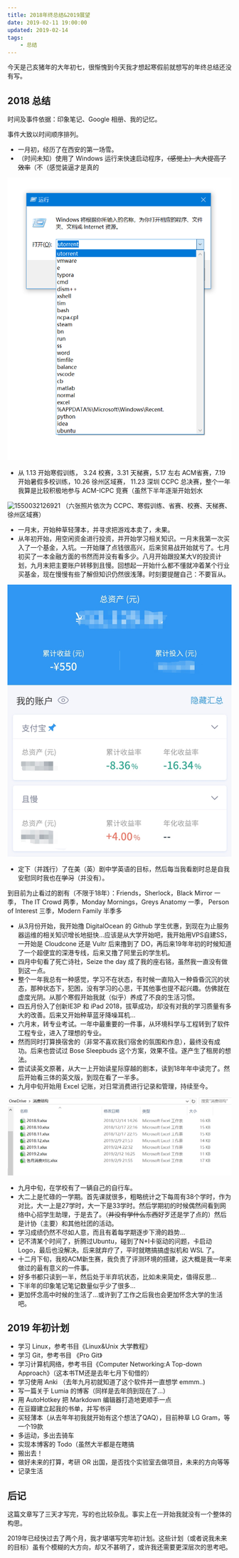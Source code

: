 ```yaml
---
title: 2018年终总结&2019展望
date: 2019-02-11 19:00:00
updated: 2019-02-14
tags:
	- 总结
---
```


今天是己亥猪年的大年初七，很惭愧到今天我才想起寒假前就想写的年终总结还没有写。

<!-- more -->

## 2018 总结

时间及事件依据：印象笔记、Google 相册、我的记忆。

事件大致以时间顺序排列。

* 一月初，经历了在西安的第一场雪。
* （时间未知）使用了 Windows 运行来快速启动程序，~~（感觉上）大大提高了效率~~（不（感觉装逼才是真的

![1549962279010](2018Summary_2019Plan/1549962279010.png)

* 从 1.13 开始寒假训练， 3.24 校赛，3.31 天梯赛，5.17 左右 ACM省赛，7.19 开始暑假多校训练，10.26 徐州区域赛， 11.23 深圳 CCPC 总决赛，整个一年我算是比较积极地参与 ACM-ICPC 竞赛（虽然下半年逐渐开始划水

![1550032126921](2018Summary_2019Plan/1550032126921.png)
（六张照片依次为 CCPC、寒假训练、省赛、校赛、天梯赛、徐州区域赛）

* 一月末，开始种草轻薄本，并寻求把游戏本卖了，未果。
* 从年初开始，用空闲资金进行投资，并开始学习相关知识。一月末我第一次买入了一个基金，入坑。一开始赚了点钱很高兴，后来贸易战开始就亏了。七月初买了一本金融方面的书然而并没有看多少。八月开始跟投某大V的投资计划，九月末把主要账户转移到且慢。回想起一开始什么都不懂就冲着某个行业买基金，现在慢慢有些了解但知识仍然很浅薄。时刻要提醒自己：不要盲从。

![1550032359691](2018Summary_2019Plan/1550032359691.png)

* 定下（并践行）了在美（英）剧中学英语的目标，然后每当我看剧时总是自我安慰同时我也在~~学习~~（并没有）。

到目前为止看过的剧有（不限于18年）：Friends，Sherlock，Black Mirror 一季， The IT Crowd 两季，Monday Mornings，Greys Anatomy 一季， Person of Interest 三季，Modern Family 半季多

* 从3月份开始，我开始撸 DigitalOcean 的 Github 学生优惠，到现在为止服务器运维的相关知识增长地挺快...应该是从大学开始吧，我开始用VPS自建SS，一开始是 Cloudcone 还是 Vultr 后来撸到了 DO，再后来19年年初的时候知道了一个超便宜的深港专线，后来又撸了阿里云的学生机。
* 四月中旬看了死亡诗社，Seize the day 成了我的座右铭，虽然我一直没有做到这一点。
* 整个一年我总有一种感觉，学习不在状态，有时候一直陷入一种昏昏沉沉的状态，那种状态下，犯困，没有学习的心思，干其他事也提不起兴趣。仿佛就在虚度光阴。从那个寒假开始我就（似乎）养成了不良的生活习惯。
* 四五月份入了创新IE3P 和 iPad 2018，拔草成功，却没有对我的学习质量有多大的改善。后来又开始种草蓝牙降噪耳机...
* 六月末，转专业考试。一年中最重要的一件事，从环境科学与工程转到了软件工程专业，进入了理想的专业。
* 然而同时打算换宿舍的（非常不喜欢我们宿舍的氛围和作息），最终没有成功。后来也尝试过 Bose Sleepbuds 这个方案，效果不佳。遂产生了租房的想法。
* 尝试读英文原著，从大一上开始读星际穿越的剧本，读到18年年中读完了。然后开始看三体的英文版，到现在看了一半多。
* 九月中旬开始用 Excel 记账，对日常消费进行记录和管理，持续至今。

![1550035065769](2018Summary_2019Plan/1550035065769.png)

* 九月中旬，在学校有了一辆自己的自行车。
* 大二上是忙碌的一学期。首先课就很多，粗略统计之下每周有38个学时，作为对比，大一上是27学时，大一下是33学时。然后学期初的时候偶然间看到网络中心招学生助理，于是去了。（~~并没有学什么东西~~好歹还是学了点的）然后是计协（主要）和其他社团的活动。
* 学习成绩仍然不尽如人意，而且有着每学期逐步下滑的趋势...
* 记不清某个时间了，折腾过Ubuntu，碰到了N+I卡驱动的问题，卡启动Logo，最后也没解决。后来就弃疗了，平时就瞎搞搞虚拟机和 WSL 了。
* 十二月下旬，我校ACM新生赛，我负责了评测环境的搭建，这大概是我一年来做过的最有意义的一件事。
* 好多书都只读到一半，然后处于半弃坑状态，比如未来简史，值得反思...
* 下半年的印象笔记笔记数量似乎少了很多...
* 更加怀念高中时候的生活了...或许到了工作之后我也会更加怀念大学的生活吧。

## 2019 年初计划

* 学习 Linux，参考书目《Linux&Unix 大学教程》
* 学习 Git，参考书目 《Pro Git》
* 学习计算机网络，参考书目《Computer Networking:A Top-down Approach》（这本书TM还是去年七月下旬借的）
* 学习使用 Anki （去年九月初就知道了这个软件并一直想学 emmm..)
* 写一篇关于 Lumia 的博客（同样是去年鸽到现在了...）
* 用 AutoHotkey 把 Markdown 编辑器打造地更顺手一点
* 在豆瓣建立起我的书单，并写书评
* 买轻薄本（从去年年初我就开始有这个想法了QAQ），目前种草 LG Gram，等一个19款
* 多运动，多出去骑车
* 实现本博客的 Todo（虽然大半都是在瞎搞
* 搬出去！
* 做好未来的打算，考研 OR 出国，是否找个实验室去做项目，未来的方向等等
* 记录生活

## 后记

这篇文章写了三天才写完，写的也比较杂乱。事实上在一开始我就没有一个整体的构思。

2019年已经快过去了两个月，我才堪堪写完年初计划。这些计划（或者说我未来的目标）虽有个模糊的大方向，却又不甚明了，或许我还需要更深层次的思考吧。